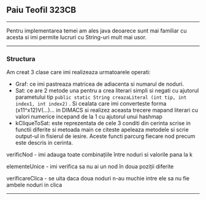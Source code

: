 ## Paiu Teofil 323CB
----
Pentru implementarea temei am ales java deoarece sunt mai familiar cu acesta si imi permite lucruri cu String-uri mult mai usor.

---
### Structura 

Am creat 3 clase care imi realizeaza urmatoarele operati:
* Graf: ce imi pastreaza matricea de adiacenta si numarul de noduri.
* Sat: ce are 2 metode una pentru a crea literari simpli si negati cu ajutorul parametului tip ```public static String creazaLiteral (int tip, int index1, int index2)``` . Si cealata care imi converteste forma (x11^x12)V(...)... in DIMACS si realizez aceasta trecere mapand literari cu valori numerice incepand de la 1 cu ajutorul unui hashmap
* kCliqueToSat: este reprezentata de cele 3 conditi din cerinta scrise in functii diferite si metoada main ce citeste apeleaza metodele si scrie output-ul in fisierul de iesire. Aceste functi parcurg fiecare nod precum este descris in cerinta. 


verificNod - imi adauga toate combinațiile între noduri si valorile pana la k

elementeUnice - imi verifica sa nu ai un nod în doua poziții diferite

verificareClica - se uita daca doua noduri n-au muchie intre ele sa nu fie ambele noduri in clica

----

